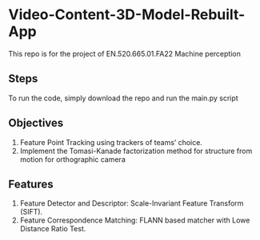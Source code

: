 # Video-Content-3D-Model-Rebuilt-App
This repo is for the project of EN.520.665.01.FA22 Machine perception

## Steps
To run the code, simply download the repo and run the main.py script

## Objectives
1. Feature Point Tracking using trackers of teams’ choice.
2. Implement the Tomasi-Kanade factorization method for structure from motion for orthographic camera

## Features
1. Feature Detector and Descriptor: Scale-Invariant Feature Transform (SIFT).
2. Feature Correspondence Matching: FLANN based matcher with Lowe Distance Ratio Test.
